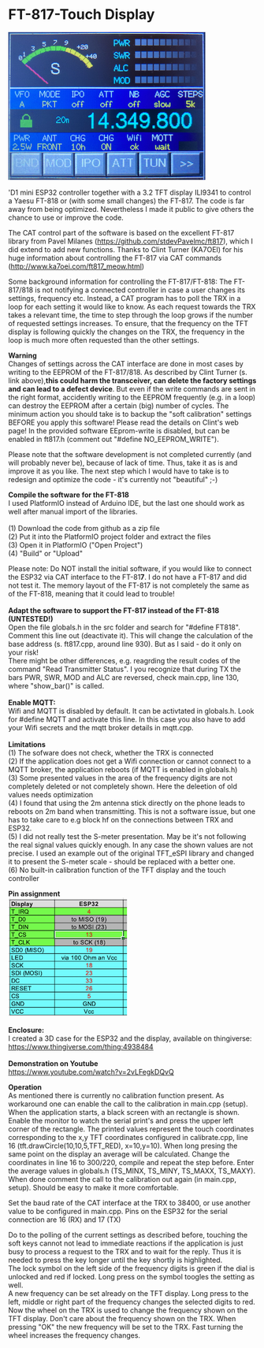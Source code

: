 # FT-817-Touch Display
![Screenshot](display.png)

'D1 mini ESP32 controller together with a 3.2 TFT display ILI9341 to control a Yaesu FT-818 or (with some small changes) the FT-817. The code is far away from being optimized. Nevertheless I made it public to give others the chance to use or improve the code.

The CAT control part of the software is based on the excellent FT-817 library from Pavel Milanes (https://github.com/stdevPavelmc/ft817), which I did extend to add new functions.
Thanks to Clint Turner (KA7OEI) for his huge information about controlling the FT-817 via CAT commands (http://www.ka7oei.com/ft817_meow.html)

Some background information for controlling the FT-817/FT-818:
The FT-817/818 is not notifying a connected controller in case a user changes its settings, frequency etc. Instead, a CAT program has to poll the TRX in a loop for each setting it would like to know. As each request towards the TRX takes a relevant time, the time to step through the loop grows if the number of requested settings increases. To ensure, that the frequency on the TFT display is following quickly the changes on the TRX, the frequency in the loop is much more often requested than the other settings.

<b>Warning</b><br>
Changes of settings across the CAT interface are done in most cases by writing to the EEPROM of the FT-817/818. As described by Clint Turner (s. link above),<b>this could harm the transceiver, can delete the factory settings and can lead to a defect device</b>. But even if the write commands are sent in the right format, accidently writing to the EEPROM frequently (e.g. in a loop) can destroy the EEPROM after a certain (big) number of cycles. The minimum action you should take is to backup the "soft calibration" settings BEFORE you apply this software! Please read the details on Clint's web page! In the provided software EEprom-write is disabled, but can be enabled in ft817.h (comment out "#define NO_EEPROM_WRITE").

Please note that the software development is not completed currently (and will probably never be), because of lack of time. Thus, take it as is and improve it as you like. The next step which I would have to take is to redesign and optimize the code - it's currently not "beautiful" ;-)

<b>Compile the software for the FT-818</b><br>
I used PlatformIO instead of Arduino IDE, but the last one should work as well after manual import of the libraries.<br><br>
(1) Download the code from github as a zip file<br>
(2) Put it into the PlatformIO project folder and extract the files<br>
(3) Open it in PlatformIO ("Open Project")<br>
(4) "Build" or "Upload"<br>

Please note: Do NOT install the initial software, if you would like to connect the ESP32 via CAT interface to the FT-81<b>7</b>. I do not have a FT-817 and did not test it. The memory layout of the FT-817 is not completely the same as of the FT-818, meaning that it could lead to trouble!<br><br>
<b>Adapt the software to support the FT-817 instead of the FT-818 (UNTESTED!)</b><br>
Open the file globals.h in the src folder and search for "#define FT818". Comment this line out (deactivate it). This will change the calculation of the base address (s. ft817.cpp, around line 930). But as I said - do it only on your risk!<br>
There might be other differences, e.g. reagrding the result codes of the command "Read Transmitter Status". I you recognize that during TX the bars PWR, SWR, MOD and ALC are reversed, check main.cpp, line 130, where "show_bar()" is called.<br><br>
<b>Enable MQTT:</b><br>
Wifi and MQTT is disabled by default. It can be activtated in globals.h. Look for #define MQTT and activate this line. In this case you also have to add your Wifi secrets and the mqtt broker details in mqtt.cpp.
<br><br>
<b>Limitations</b><br>
(1) The sofware does not check, whether the TRX is connected<br>
(2) If the application does not get a Wifi connection or cannot connect to a MQTT broker, the application reboots (if MQTT is enabled in globals.h)<br>
(3) Some presented values in the area of the frequency digits are not completely deleted or not completely shown. Here the deleetion of old values needs optimization<br>
(4) I found that using the 2m antenna stick directly on the phone leads to reboots on 2m band when transmitting. This is not a software issue, but one has to take care to e.g block hf on the connections between TRX and ESP32.<br>
(5) I did not really test the S-meter presentation. May be it's not following the real signal values quickly enough. In any case the shown values are not precise. I used an example out of the original TFT_eSPI library and changed it to present the S-meter scale - should be replaced with a better one.<br>
(6) No built-in calibration function of the TFT display and the touch controller<br>

<b>Pin assignment</b><br>
![Screenshot](pins.png)
<br><br>
<b>Enclosure:</b><br>
I created a 3D case for the ESP32 and the display, available on thingiverse: https://www.thingiverse.com/thing:4938484
<br><br>
<b>Demonstration on Youtube</b><br>
https://www.youtube.com/watch?v=2vLFegkDQvQ

<b>Operation</b><br>
As mentioned there is currently no calibration function present. As workaround one can enable the call to the calibration in main.cpp (setup). When the application starts, a black screen with an rectangle is shown. Enable the monitor to watch the serial print's and press the upper left corner of the rectangle. The printed values represent the touch coordinates corresponding to the x,y TFT coordinates configured in calibrate.cpp, line 16 (tft.drawCircle(10,10,5,TFT_RED), x=10,y=10). When long presing the same point on the display an average will be calculated. Change the coordinates in line 16 to 300/220, compile and repeat the step before. Enter the average values in globals.h (TS_MINX, TS_MINY, TS_MAXX, TS_MAXY). When done comment the call to the calibration out again (in main.cpp, setup). Should be easy to make it more comfortable.<br>

Set the baud rate of the CAT interface at the TRX to 38400, or use another value to be configured in main.cpp. Pins on the ESP32 for the serial connection are 16 (RX) and 17 (TX)<br>

Do to the polling of the current settings as described before, touching the soft keys cannot not lead to immediate reactions if the application is just busy to process a request to the TRX and to wait for the reply. Thus it is needed to press the key longer until the key shortly is highlighted.<br>
The lock symbol on the left side of the frequency digits is green if the dial is unlocked and red if locked. Long press on the symbol toogles the setting as well.<br>
A new frequency can be set already on the TFT display. Long press to the left, middle or right part of the frequency changes the selected digits to red. Now the wheel on the TRX is used to change the frequency shown on the TFT display. Don't care about the frequency shown on the TRX. When pressing "OK" the new frequency will be set to the TRX. Fast turning the wheel increases the frequency changes.


<br><br>


